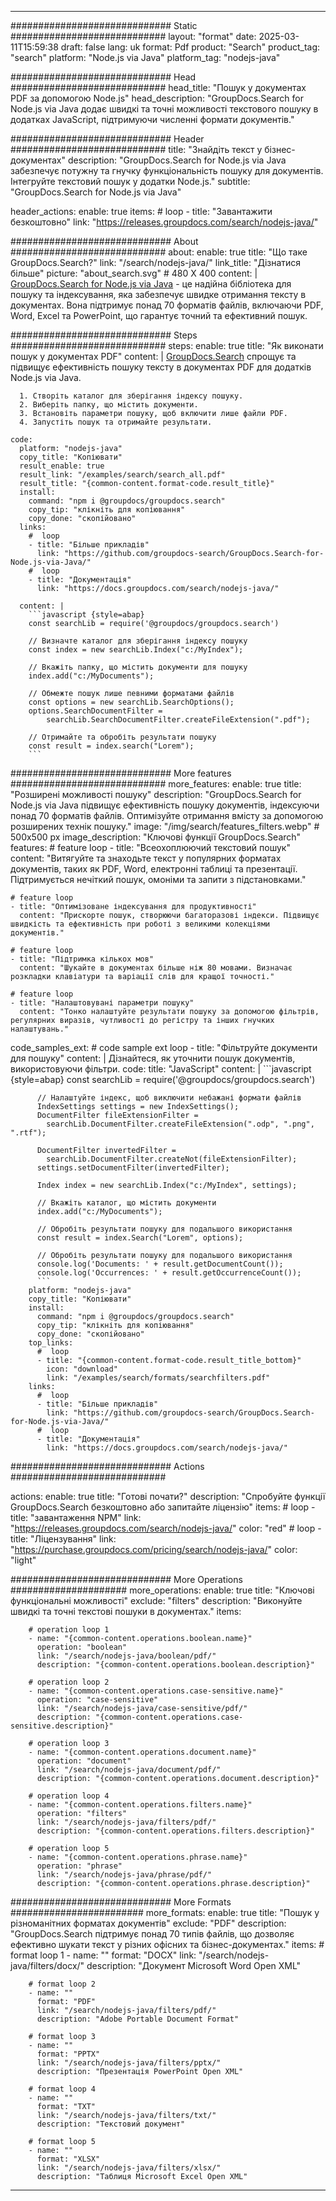 
---
############################# Static ############################
layout: "format"
date:  2025-03-11T15:59:38
draft: false
lang: uk
format: Pdf
product: "Search"
product_tag: "search"
platform: "Node.js via Java"
platform_tag: "nodejs-java"

############################# Head ############################
head_title: "Пошук у документах PDF за допомогою Node.js"
head_description: "GroupDocs.Search for Node.js via Java додає швидкі та точні можливості текстового пошуку в додатках JavaScript, підтримуючи численні формати документів."

############################# Header ############################
title: "Знайдіть текст у бізнес-документах" 
description: "GroupDocs.Search for Node.js via Java забезпечує потужну та гнучку функціональність пошуку для документів. Інтегруйте текстовий пошук у додатки Node.js."
subtitle: "GroupDocs.Search for Node.js via Java" 

header_actions:
  enable: true
  items:
    #  loop
    - title: "Завантажити безкоштовно"
      link: "https://releases.groupdocs.com/search/nodejs-java/"
      
############################# About ############################
about:
    enable: true
    title: "Що таке GroupDocs.Search?"
    link: "/search/nodejs-java/"
    link_title: "Дізнатися більше"
    picture: "about_search.svg" # 480 X 400
    content: |
       [GroupDocs.Search for Node.js via Java](/search/nodejs-java/) - це надійна бібліотека для пошуку та індексування, яка забезпечує швидке отримання тексту в документах. Вона підтримує понад 70 форматів файлів, включаючи PDF, Word, Excel та PowerPoint, що гарантує точний та ефективний пошук.

############################# Steps ############################
steps:
    enable: true
    title: "Як виконати пошук у документах PDF"
    content: |
      [GroupDocs.Search](/search/nodejs-java/) спрощує та підвищує ефективність пошуку тексту в документах PDF для додатків Node.js via Java.
      
      1. Створіть каталог для зберігання індексу пошуку.
      2. Виберіть папку, що містить документи.
      3. Встановіть параметри пошуку, щоб включити лише файли PDF.
      4. Запустіть пошук та отримайте результати.
   
    code:
      platform: "nodejs-java"
      copy_title: "Копіювати"
      result_enable: true
      result_link: "/examples/search/search_all.pdf"
      result_title: "{common-content.format-code.result_title}"
      install:
        command: "npm i @groupdocs/groupdocs.search"
        copy_tip: "клікніть для копіювання"
        copy_done: "скопійовано"
      links:
        #  loop
        - title: "Більше прикладів"
          link: "https://github.com/groupdocs-search/GroupDocs.Search-for-Node.js-via-Java/"
        #  loop
        - title: "Документація"
          link: "https://docs.groupdocs.com/search/nodejs-java/"
          
      content: |
        ```javascript {style=abap}
        const searchLib = require('@groupdocs/groupdocs.search')

        // Визначте каталог для зберігання індексу пошуку
        const index = new searchLib.Index("c:/MyIndex");

        // Вкажіть папку, що містить документи для пошуку
        index.add("c:/MyDocuments");

        // Обмежте пошук лише певними форматами файлів
        const options = new searchLib.SearchOptions();
        options.SearchDocumentFilter = 
            searchLib.SearchDocumentFilter.createFileExtension(".pdf");

        // Отримайте та обробіть результати пошуку
        const result = index.search("Lorem");
        ```            

############################# More features ############################
more_features:
  enable: true
  title: "Розширені можливості пошуку"
  description: "GroupDocs.Search for Node.js via Java підвищує ефективність пошуку документів, індексуючи понад 70 форматів файлів. Оптимізуйте отримання вмісту за допомогою розширених технік пошуку."
  image: "/img/search/features_filters.webp" # 500x500 px
  image_description: "Ключові функції GroupDocs.Search"
  features:
    # feature loop
    - title: "Всеохоплюючий текстовий пошук"
      content: "Витягуйте та знаходьте текст у популярних форматах документів, таких як PDF, Word, електронні таблиці та презентації. Підтримується нечіткий пошук, омоніми та запити з підстановками."

    # feature loop
    - title: "Оптимізоване індексування для продуктивності"
      content: "Прискорте пошук, створюючи багаторазові індекси. Підвищує швидкість та ефективність при роботі з великими колекціями документів."

    # feature loop
    - title: "Підтримка кількох мов"
      content: "Шукайте в документах більше ніж 80 мовами. Визначає розкладки клавіатури та варіації слів для кращої точності."

    # feature loop
    - title: "Налаштовувані параметри пошуку"
      content: "Тонко налаштуйте результати пошуку за допомогою фільтрів, регулярних виразів, чутливості до регістру та інших гнучких налаштувань."
      
  code_samples_ext:
    # code sample ext loop
    - title: "Фільтруйте документи для пошуку"
      content: |
        Дізнайтеся, як уточнити пошук документів, використовуючи фільтри.
      code:
        title: "JavaScript"
        content: |
          ```javascript {style=abap}
          const searchLib = require('@groupdocs/groupdocs.search')
          
          // Налаштуйте індекс, щоб виключити небажані формати файлів
          IndexSettings settings = new IndexSettings();
          DocumentFilter fileExtensionFilter = 
            searchLib.DocumentFilter.createFileExtension(".odp", ".png", ".rtf");

          DocumentFilter invertedFilter = 
            searchLib.DocumentFilter.createNot(fileExtensionFilter);
          settings.setDocumentFilter(invertedFilter);

          Index index = new searchLib.Index("c:/MyIndex", settings);
              
          // Вкажіть каталог, що містить документи
          index.add("c:/MyDocuments");

          // Обробіть результати пошуку для подальшого використання
          const result = index.Search("Lorem", options);
          
          // Обробіть результати пошуку для подальшого використання
          console.log('Documents: ' + result.getDocumentCount());
          console.log('Occurrences: ' + result.getOccurrenceCount());
          ```
        platform: "nodejs-java"
        copy_title: "Копіювати"
        install:
          command: "npm i @groupdocs/groupdocs.search"
          copy_tip: "клікніть для копіювання"
          copy_done: "скопійовано"
        top_links:
          #  loop
          - title: "{common-content.format-code.result_title_bottom}"
            icon: "download"
            link: "/examples/search/formats/searchfilters.pdf"
        links:
          #  loop
          - title: "Більше прикладів"
            link: "https://github.com/groupdocs-search/GroupDocs.Search-for-Node.js-via-Java/"
          #  loop
          - title: "Документація"
            link: "https://docs.groupdocs.com/search/nodejs-java/"
            

            


############################# Actions ############################

actions:
  enable: true
  title: "Готові почати?"
  description: "Спробуйте функції GroupDocs.Search безкоштовно або запитайте ліцензію"
  items:
    #  loop
    - title: "завантаження NPM"
      link: "https://releases.groupdocs.com/search/nodejs-java/"
      color: "red"
        #  loop
    - title: "Ліцензування"
      link: "https://purchase.groupdocs.com/pricing/search/nodejs-java/"
      color: "light"


############################# More Operations #####################
more_operations:
    enable: true
    title: "Ключові функціональні можливості"
    exclude: "filters"
    description: "Виконуйте швидкі та точні текстові пошуки в документах."
    items: 
          
        # operation loop 1
        - name: "{common-content.operations.boolean.name}"
          operation: "boolean"
          link: "/search/nodejs-java/boolean/pdf/"
          description: "{common-content.operations.boolean.description}"

        # operation loop 2
        - name: "{common-content.operations.case-sensitive.name}"
          operation: "case-sensitive"
          link: "/search/nodejs-java/case-sensitive/pdf/"
          description: "{common-content.operations.case-sensitive.description}"

        # operation loop 3
        - name: "{common-content.operations.document.name}"
          operation: "document"
          link: "/search/nodejs-java/document/pdf/"
          description: "{common-content.operations.document.description}"

        # operation loop 4
        - name: "{common-content.operations.filters.name}"
          operation: "filters"
          link: "/search/nodejs-java/filters/pdf/"
          description: "{common-content.operations.filters.description}"

        # operation loop 5
        - name: "{common-content.operations.phrase.name}"
          operation: "phrase"
          link: "/search/nodejs-java/phrase/pdf/"
          description: "{common-content.operations.phrase.description}"
          
        
          
############################# More Formats ########################
more_formats:
    enable: true
    title: "Пошук у різноманітних форматах документів"
    exclude: "PDF"
    description: "GroupDocs.Search підтримує понад 70 типів файлів, що дозволяє ефективно шукати текст у різних офісних та бізнес-документах."
    items: 
        # format loop 1
        - name: ""
          format: "DOCX"
          link: "/search/nodejs-java/filters/docx/"
          description: "Документ Microsoft Word Open XML"
          
        # format loop 2
        - name: ""
          format: "PDF"
          link: "/search/nodejs-java/filters/pdf/"
          description: "Adobe Portable Document Format"
          
        # format loop 3
        - name: ""
          format: "PPTX"
          link: "/search/nodejs-java/filters/pptx/"
          description: "Презентація PowerPoint Open XML"

        # format loop 4
        - name: ""
          format: "TXT"
          link: "/search/nodejs-java/filters/txt/"
          description: "Текстовий документ"
          
        # format loop 5
        - name: ""
          format: "XLSX"
          link: "/search/nodejs-java/filters/xlsx/"
          description: "Таблиця Microsoft Excel Open XML"
  

---